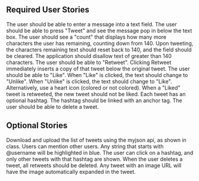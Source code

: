 ## Required User Stories

The user should be able to enter a message into a text field.
The user should be able to press "Tweet" and see the message pop in below the text box.
The user should see a "count" that displays how many more characters the user has remaining, counting down from 140.
Upon tweeting, the characters remaining text should reset back to 140, and the field should be cleared.
The application should disallow text of greater than 140 characters.
The user should be able to "Retweet". Clicking Retweet immediately inserts a copy of that tweet below the original tweet.
The user should be able to "Like". When "Like" is clicked, the text should change to "Unlike". When "Unlike" is clicked, the text should change to "Like". Alternatively, use a heart icon (colored or not colored).
When a "Liked" tweet is retweeted, the new tweet should not be liked.
Each tweet has an optional hashtag. The hashtag should be linked with an anchor tag.
The user should be able to delete a tweet.

## Optional Stories

Download and upload the list of tweets using the myjson api, as shown in class.
Users can mention other users. Any string that starts with @username will be highlighted in blue.
The user can click on a hashtag, and only other tweets with that hashtag are shown.
When the user deletes a tweet, all retweets should be deleted.
Any tweet with an image URL will have the image automatically expanded in the tweet.
